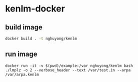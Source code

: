 # kenlm-docker

## build image
```bash
docker build . -t nghuyong/kenlm
```

## run image
```
docker run -it -v $(pwd)/example:/var nghuyong/kenlm bash
./lmplz -o 2 --verbose_header --text /var/test.in --arpa /var/arpa.kenlm
```